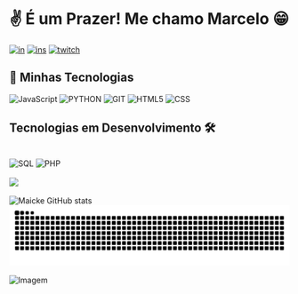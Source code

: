 # ✌ É um Prazer! Me chamo Marcelo 😁

[![in](https://img.shields.io/badge/LinkedIn-0077B5?style=for-the-badge&logo=linkedin&logoColor=white)](https://www.linkedin.com/in/marcelo-santiago-in/)
[![ins](https://img.shields.io/badge/Instagram-E4405F?style=for-the-badge&logo=instagram&logoColor=white)](https://www.instagram.com/mrmaicke/)
[![twitch](https://img.shields.io/badge/Twitch-9146FF?style=for-the-badge&logo=twitch&logoColor=white)](https://www.twitch.tv/mrmaicke_)

## 🔧 Minhas Tecnologias

<div style="display: inline_block">
    <img alt=JavaScript src="https://img.shields.io/badge/JavaScript-323330?style=for-the-badge&logo=javascript&logoColor=F7DF1E">
    <img alt=PYTHON src="https://img.shields.io/badge/Python-14354C?style=for-the-badge&logo=python&logoColor=white">
    <img alt=GIT src="https://img.shields.io/badge/GIT-E44C30?style=for-the-badge&logo=git&logoColor=white">
    <img alt=HTML5 src="https://img.shields.io/badge/HTML5-E34F26?style=for-the-badge&logo=html5&logoColor=white">
    <img alt=CSS src="https://img.shields.io/badge/CSS-239120?&style=for-the-badge&logo=css3&logoColor=white">
</div>

## Tecnologias em Desenvolvimento 🛠️

<br>
    <div style="display: inline_block">
        <img alt=SQL src="https://img.shields.io/badge/MySQL-00000F?style=for-the-badge&logo=mysql&logoColor=white">
        <img alt=PHP src="https://img.shields.io/badge/PHP-777BB4?style=for-the-badge&logo=php&logoColor=white">
    </div>
<br/>
    
<img src="https://github-readme-stats.vercel.app/api/top-langs/?username=mrmaicke&layout=compact&langs_count=7&theme=radical">

![Maicke GitHub stats](https://github-readme-stats.vercel.app/api?username=mrmaicke&show_icons=true&theme=radical) 
![Maicke GitHub Snake animation](https://github.com/mrmaicke/mrmaicke/blob/output/github-contribution-grid-snake.svg)

<img src="https://raw.githubusercontent.com/coderjojo/coderjojo/master/img/github.gif" alt="Imagem" class="centered" width="35%">
<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></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>
